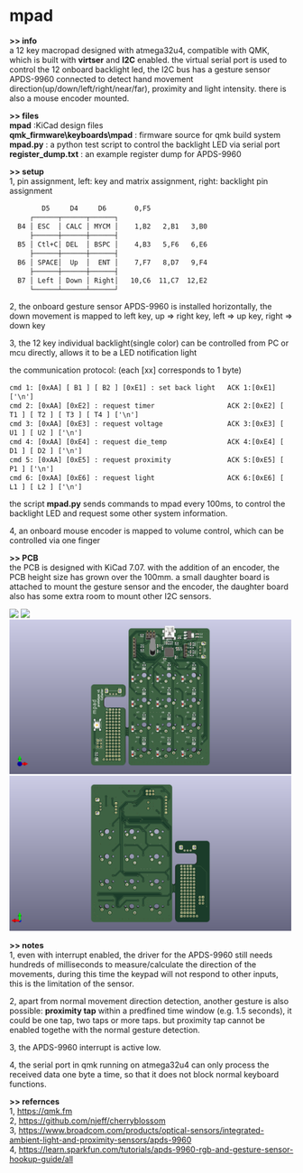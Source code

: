 # mpad
**>> info**\
a 12 key macropad designed with atmega32u4, compatible with QMK, which is built with **virtser** and **I2C** enabled. the virtual serial port is used to control the 12 onboard backlight led, the I2C bus has a gesture sensor APDS-9960 connected to detect hand movement direction(up/down/left/right/near/far), proximity and light intensity. there is also a mouse encoder mounted.

**>> files**\
**mpad** :KiCad design files\
**qmk_firmware\keyboards\mpad** : firmware source for qmk build system\
**mpad.py** : a python test script to control the backlight LED via serial port\
**register_dump.txt** : an example register dump for APDS-9960

**>> setup**\
1, pin assignment, left: key and matrix assignment, right: backlight pin assignment
```
        D5     D4     D6       0,F5
     ┌──────┬──────┬──────┐
  B4 │ ESC  │ CALC │ MYCM │    1,B2   2,B1   3,B0
     ├──────┼──────┼──────┤
  B5 │ Ctl+C│ DEL  │ BSPC │    4,B3   5,F6   6,E6
     ├──────┼──────┼──────┤
  B6 │ SPACE│  Up  │  ENT │    7,F7   8,D7   9,F4
     ├──────┼──────┼──────┤
  B7 │ Left │ Down │ Right│   10,C6  11,C7  12,E2
     └──────┴──────┴──────┘
```

2, the onboard gesture sensor APDS-9960 is installed horizontally, the down movement is mapped to left key, up => right key, left => up key, right => down key

3, the 12 key individual backlight(single color) can be controlled from PC or mcu directly, allows it to be a LED notification light

the communication protocol: (each [xx] corresponds to 1 byte)
```
cmd 1: [0xAA] [ B1 ] [ B2 ] [0xE1] : set back light   ACK 1:[0xE1] ['\n']
cmd 2: [0xAA] [0xE2] : request timer                  ACK 2:[0xE2] [ T1 ] [ T2 ] [ T3 ] [ T4 ] ['\n']
cmd 3: [0xAA] [0xE3] : request voltage                ACK 3:[0xE3] [ U1 ] [ U2 ] ['\n']
cmd 4: [0xAA] [0xE4] : request die_temp               ACK 4:[0xE4] [ D1 ] [ D2 ] ['\n']
cmd 5: [0xAA] [0xE5] : request proximity              ACK 5:[0xE5] [ P1 ] ['\n']
cmd 6: [0xAA] [0xE6] : request light                  ACK 6:[0xE6] [ L1 ] [ L2 ] ['\n']
```
the script **mpad.py** sends commands to mpad every 100ms, to control the backlight LED and request some other system information. 

4, an onboard mouse encoder is mapped to volume control, which can be controlled via one finger

**>> PCB**\
the PCB is designed with KiCad 7.07. with the addition of an encoder, the PCB height size has grown over the 100mm. a small daughter board is attached to mount the gesture sensor and the encoder, the daughter board also has some extra room to mount other I2C sensors.

<img src="./mpad/mpad-1.png" width="500">
<img src="./mpad/mpad-2.png" width="500">
<img src="./mpad/mpad-f.png" width="500">
<img src="./mpad/mpad-b.png" width="500">

**>> notes**\
1, even with interrupt enabled, the driver for the APDS-9960 still needs hundreds of milliseconds to measure/calculate the direction of the movements, during this time the keypad will not respond to other inputs, this is the limitation of the sensor.

2, apart from normal movement direction detection, another gesture is also possible: **proximity tap** within a predfined time window (e.g. 1.5 seconds), it could be one tap, two taps or more taps. but proximity tap cannot be enabled togethe with the normal gesture detection.

3, the APDS-9960 interrupt is active low.

4, the serial port in qmk running on atmega32u4 can only process the received data one byte a time, so that it does not block normal keyboard functions.

**>> refernces**\
1, https://qmk.fm \
2, https://github.com/njeff/cherryblossom \
3, https://www.broadcom.com/products/optical-sensors/integrated-ambient-light-and-proximity-sensors/apds-9960 \
4, https://learn.sparkfun.com/tutorials/apds-9960-rgb-and-gesture-sensor-hookup-guide/all


